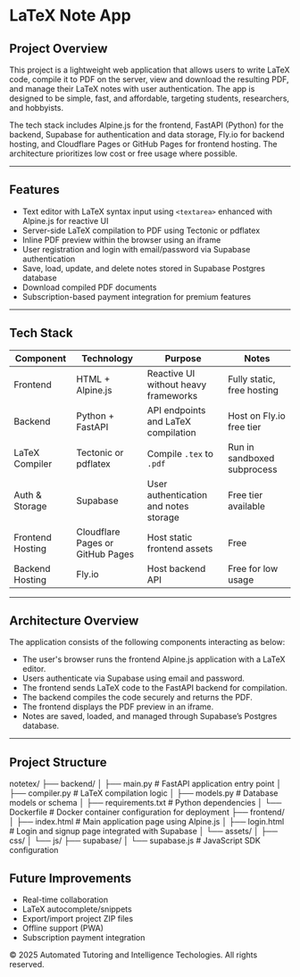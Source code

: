 # LaTeX Note App

## Project Overview

This project is a lightweight web application that allows users to write LaTeX code, compile it to PDF on the server, view and download the resulting PDF, and manage their LaTeX notes with user authentication. The app is designed to be simple, fast, and affordable, targeting students, researchers, and hobbyists.

The tech stack includes Alpine.js for the frontend, FastAPI (Python) for the backend, Supabase for authentication and data storage, Fly.io for backend hosting, and Cloudflare Pages or GitHub Pages for frontend hosting. The architecture prioritizes low cost or free usage where possible.

---

## Features

- Text editor with LaTeX syntax input using `<textarea>` enhanced with Alpine.js for reactive UI
- Server-side LaTeX compilation to PDF using Tectonic or pdflatex
- Inline PDF preview within the browser using an iframe
- User registration and login with email/password via Supabase authentication
- Save, load, update, and delete notes stored in Supabase Postgres database
- Download compiled PDF documents
- Subscription-based payment integration for premium features

---

## Tech Stack

| Component      | Technology            | Purpose                              | Notes                     |
|----------------|-----------------------|------------------------------------|---------------------------|
| Frontend       | HTML + Alpine.js      | Reactive UI without heavy frameworks | Fully static, free hosting |
| Backend        | Python + FastAPI      | API endpoints and LaTeX compilation | Host on Fly.io free tier   |
| LaTeX Compiler | Tectonic or pdflatex  | Compile `.tex` to `.pdf`             | Run in sandboxed subprocess|
| Auth & Storage | Supabase              | User authentication and notes storage | Free tier available        |
| Frontend Hosting | Cloudflare Pages or GitHub Pages | Host static frontend assets          | Free                      |
| Backend Hosting | Fly.io                | Host backend API                    | Free for low usage         |

---

## Architecture Overview

The application consists of the following components interacting as below:

- The user's browser runs the frontend Alpine.js application with a LaTeX editor.
- Users authenticate via Supabase using email and password.
- The frontend sends LaTeX code to the FastAPI backend for compilation.
- The backend compiles the code securely and returns the PDF.
- The frontend displays the PDF preview in an iframe.
- Notes are saved, loaded, and managed through Supabase’s Postgres database.

---

## Project Structure
notetex/
├── backend/
│   ├── main.py             # FastAPI application entry point
│   ├── compiler.py         # LaTeX compilation logic
│   ├── models.py           # Database models or schema
│   ├── requirements.txt    # Python dependencies
│   └── Dockerfile          # Docker container configuration for deployment
├── frontend/
│   ├── index.html          # Main application page using Alpine.js
│   ├── login.html          # Login and signup page integrated with Supabase
│   └── assets/
│       ├── css/
│       └── js/
├── supabase/
│   └── supabase.js         # JavaScript SDK configuration 


## Future Improvements

- Real-time collaboration  
- LaTeX autocomplete/snippets  
- Export/import project ZIP files  
- Offline support (PWA)  
- Subscription payment integration

© 2025 Automated Tutoring and Intelligence Techologies. All rights reserved.
